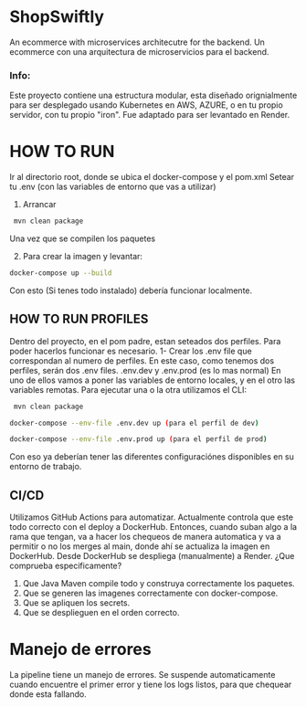 # ShopSwiftly

An ecommerce with microservices architecutre for the backend.
Un ecommerce con una arquitectura de microservicios para el backend. 

### Info:

Este proyecto contiene una estructura modular, esta diseñado orignialmente para ser desplegado usando Kubernetes en AWS, AZURE, o en tu propio servidor, con tu propio "iron".
Fue adaptado para ser levantado en Render.

# HOW TO RUN

Ir al directorio root, donde se ubica el docker-compose y el pom.xml
Setear tu .env (con las variables de entorno que vas a utilizar)

1. Arrancar
```bash
 mvn clean package 
```
  Una vez que se compilen los paquetes

2. Para crear la imagen y levantar:
```bash
docker-compose up --build
```

Con esto (Si tenes todo instalado) debería funcionar localmente.

## HOW TO RUN PROFILES

Dentro del proyecto, en el pom padre, estan seteados dos perfiles.
Para poder hacerlos funcionar es necesario.
1- Crear los .env file que correspondan al numero de perfiles.
En este caso, como tenemos dos perfiles, serán dos .env files.
.env.dev y .env.prod (es lo mas normal)
En uno de ellos vamos a poner las variables de entorno locales, y en el otro las variables remotas.
Para ejecutar una o la otra utilizamos el CLI:

```bash
 mvn clean package 
```
```bash
docker-compose --env-file .env.dev up (para el perfil de dev)
```
```bash
docker-compose --env-file .env.prod up (para el perfil de prod)
```

Con eso ya deberían tener las diferentes configuraciónes disponibles en su entorno de trabajo.

## CI/CD

Utilizamos GitHub Actions para automatizar.
Actualmente controla que este todo correcto con el deploy a DockerHub. Entonces, cuando suban algo a la rama que tengan, va a hacer los chequeos de manera automatica y va a permitir o no los merges al main, donde ahí se actualiza la imagen en DockerHub.
Desde DockerHub se despliega (manualmente) a Render.
¿Que comprueba especificamente?

1. Que Java Maven compile todo y construya correctamente los paquetes.
2. Que se generen las imagenes correctamente con docker-compose.
3. Que se apliquen los secrets.
4. Que se desplieguen en el orden correcto.

# Manejo de errores

La pipeline tiene un manejo de errores. Se suspende automaticamente cuando encuentre el primer error y tiene los logs listos, para que chequear donde esta fallando.
